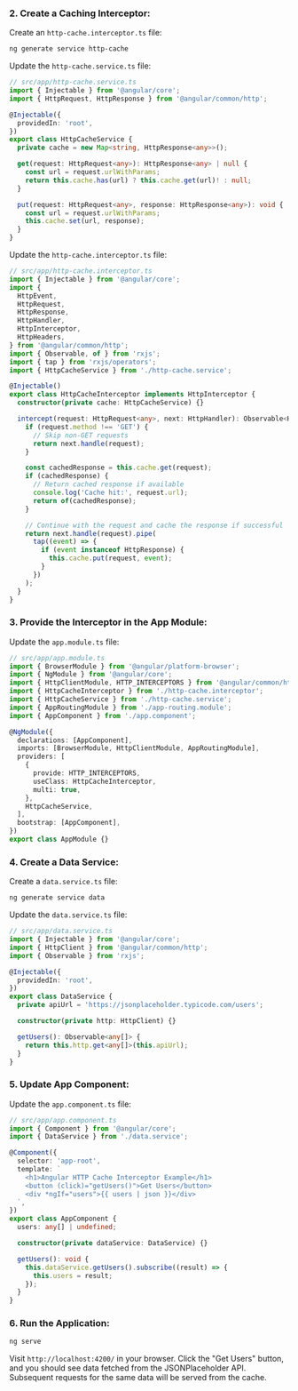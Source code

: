 

### 2. Create a Caching Interceptor:

Create an `http-cache.interceptor.ts` file:

```bash
ng generate service http-cache
```

Update the `http-cache.service.ts` file:

```typescript
// src/app/http-cache.service.ts
import { Injectable } from '@angular/core';
import { HttpRequest, HttpResponse } from '@angular/common/http';

@Injectable({
  providedIn: 'root',
})
export class HttpCacheService {
  private cache = new Map<string, HttpResponse<any>>();

  get(request: HttpRequest<any>): HttpResponse<any> | null {
    const url = request.urlWithParams;
    return this.cache.has(url) ? this.cache.get(url)! : null;
  }

  put(request: HttpRequest<any>, response: HttpResponse<any>): void {
    const url = request.urlWithParams;
    this.cache.set(url, response);
  }
}
```

Update the `http-cache.interceptor.ts` file:

```typescript
// src/app/http-cache.interceptor.ts
import { Injectable } from '@angular/core';
import {
  HttpEvent,
  HttpRequest,
  HttpResponse,
  HttpHandler,
  HttpInterceptor,
  HttpHeaders,
} from '@angular/common/http';
import { Observable, of } from 'rxjs';
import { tap } from 'rxjs/operators';
import { HttpCacheService } from './http-cache.service';

@Injectable()
export class HttpCacheInterceptor implements HttpInterceptor {
  constructor(private cache: HttpCacheService) {}

  intercept(request: HttpRequest<any>, next: HttpHandler): Observable<HttpEvent<any>> {
    if (request.method !== 'GET') {
      // Skip non-GET requests
      return next.handle(request);
    }

    const cachedResponse = this.cache.get(request);
    if (cachedResponse) {
      // Return cached response if available
      console.log('Cache hit:', request.url);
      return of(cachedResponse);
    }

    // Continue with the request and cache the response if successful
    return next.handle(request).pipe(
      tap((event) => {
        if (event instanceof HttpResponse) {
          this.cache.put(request, event);
        }
      })
    );
  }
}
```

### 3. Provide the Interceptor in the App Module:

Update the `app.module.ts` file:

```typescript
// src/app/app.module.ts
import { BrowserModule } from '@angular/platform-browser';
import { NgModule } from '@angular/core';
import { HttpClientModule, HTTP_INTERCEPTORS } from '@angular/common/http';
import { HttpCacheInterceptor } from './http-cache.interceptor';
import { HttpCacheService } from './http-cache.service';
import { AppRoutingModule } from './app-routing.module';
import { AppComponent } from './app.component';

@NgModule({
  declarations: [AppComponent],
  imports: [BrowserModule, HttpClientModule, AppRoutingModule],
  providers: [
    {
      provide: HTTP_INTERCEPTORS,
      useClass: HttpCacheInterceptor,
      multi: true,
    },
    HttpCacheService,
  ],
  bootstrap: [AppComponent],
})
export class AppModule {}
```

### 4. Create a Data Service:

Create a `data.service.ts` file:

```bash
ng generate service data
```

Update the `data.service.ts` file:

```typescript
// src/app/data.service.ts
import { Injectable } from '@angular/core';
import { HttpClient } from '@angular/common/http';
import { Observable } from 'rxjs';

@Injectable({
  providedIn: 'root',
})
export class DataService {
  private apiUrl = 'https://jsonplaceholder.typicode.com/users';

  constructor(private http: HttpClient) {}

  getUsers(): Observable<any[]> {
    return this.http.get<any[]>(this.apiUrl);
  }
}
```

### 5. Update App Component:

Update the `app.component.ts` file:

```typescript
// src/app/app.component.ts
import { Component } from '@angular/core';
import { DataService } from './data.service';

@Component({
  selector: 'app-root',
  template: `
    <h1>Angular HTTP Cache Interceptor Example</h1>
    <button (click)="getUsers()">Get Users</button>
    <div *ngIf="users">{{ users | json }}</div>
  `,
})
export class AppComponent {
  users: any[] | undefined;

  constructor(private dataService: DataService) {}

  getUsers(): void {
    this.dataService.getUsers().subscribe((result) => {
      this.users = result;
    });
  }
}
```

### 6. Run the Application:

```bash
ng serve
```

Visit `http://localhost:4200/` in your browser. Click the "Get Users" button, and you should see data fetched from the JSONPlaceholder API. Subsequent requests for the same data will be served from the cache.

